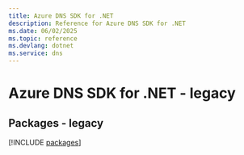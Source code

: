 ```yaml
---
title: Azure DNS SDK for .NET
description: Reference for Azure DNS SDK for .NET
ms.date: 06/02/2025
ms.topic: reference
ms.devlang: dotnet
ms.service: dns
---
```

# Azure DNS SDK for .NET - legacy
## Packages - legacy
[!INCLUDE [packages](dns-index.md)]
